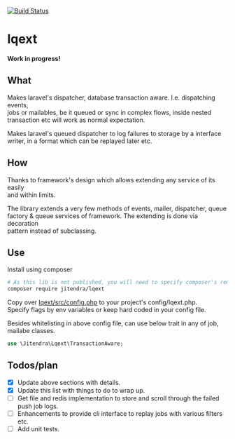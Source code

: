 [![Build Status](https://travis-ci.org/jitendra-1217/lqext.svg?branch=master)](https://travis-ci.org/jitendra-1217/lqext)

# lqext

**Work in progress!**

## What
Makes laravel's dispatcher, database transaction aware. I.e. dispatching events,  
jobs or mailables, be it queued or sync in complex flows, inside nested  
transaction etc will work as normal expectation.  

Makes laravel's queued dispatcher to log failures to storage by a interface  
writer, in a format which can be replayed later etc.  

## How
Thanks to framework's design which allows extending any service of its easily  
and within limits.  

The library extends a very few methods of events, mailer, dispatcher, queue  
factory & queue services of framework. The extending is done via decoration  
pattern instead of subclassing.  

## Use

Install using composer  
```sh
# As this lib is not published, you will need to specify composer's remote repo.
composer require jitendra/lqext
```

Copy over [lqext/src/config.php](https://github.com/jitendra-1217/lqext/blob/master/src/config.php) to your project's config/lqext.php.  
Specify flags by env variables or keep hard coded in your config file.

Besides whitelisting in above config file, can use below trait in any of job, mailabe classes.  
```php
use \Jitendra\Lqext\TransactionAware;
```

## Todos/plan
- [x] Update above sections with details.
- [x] Update this list with things to do to wrap up.
- [ ] Get file and redis implementation to store and scroll through the failed  
    push job logs.
- [ ] Enhancements to provide cli interface to replay jobs with various filters  
    etc.
- [ ] Add unit tests.
